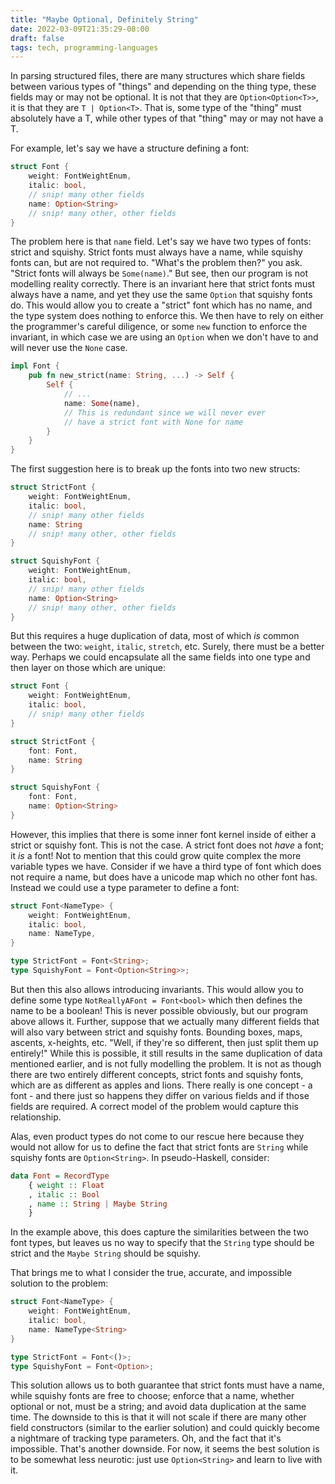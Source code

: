 ```yaml
---
title: "Maybe Optional, Definitely String"
date: 2022-03-09T21:35:29-08:00
draft: false
tags: tech, programming-languages
---
```


In parsing structured files, there are many structures which share fields between various types of "things" and depending on the thing type, these fields may or may not be optional. It is not that they are `Option<Option<T>>`, it is that they are `T | Option<T>`. That is, some type of the "thing" must absolutely have a T, while other types of that "thing" may or may not have a T. 

For example, let's say we have a structure defining a font:

```rust
struct Font {
	weight: FontWeightEnum,
	italic: bool,
	// snip! many other fields
	name: Option<String>
	// snip! many other, other fields
}
```

The problem here is that `name` field. Let's say we have two types of fonts: strict and squishy. Strict fonts must always have a name, while squishy fonts can, but are not required to. "What's the problem then?" you ask. "Strict fonts will always be `Some(name)`." But see, then our program is not modelling reality correctly. There is an invariant here that strict fonts must always have a name, and yet they use the same `Option` that squishy fonts do. This would allow you to create a "strict" font which has no name, and the type system does nothing to enforce this. We then have to rely on either the programmer's careful diligence, or some `new` function to enforce the invariant, in which case we are using an `Option` when we don't have to and will never use the `None` case.

```rust
impl Font {
    pub fn new_strict(name: String, ...) -> Self {
        Self {
            // ...
            name: Some(name),
            // This is redundant since we will never ever
            // have a strict font with None for name
        }
    }
}
```

The first suggestion here is to break up the fonts into two new structs:

```rust
struct StrictFont {
	weight: FontWeightEnum,
	italic: bool,
	// snip! many other fields
	name: String
	// snip! many other, other fields
}

struct SquishyFont {
	weight: FontWeightEnum,
	italic: bool,
	// snip! many other fields
	name: Option<String>
	// snip! many other, other fields
}
```

But this requires a huge duplication of data, most of which *is* common between the two: `weight`, `italic`, `stretch`, etc. Surely, there must be a better way. Perhaps we could encapsulate all the same fields into one type and then layer on those which are unique:

```rust
struct Font {
	weight: FontWeightEnum,
	italic: bool,
    // snip! many other fields
}

struct StrictFont {
	font: Font,
	name: String
}

struct SquishyFont {
	font: Font,
	name: Option<String>
}
```

However, this implies that there is some inner font kernel inside of either a strict or squishy font. This is not the case. A strict font does not *have* a font; it *is* a font! Not to mention that this could grow quite complex the more variable types we have. Consider if we have a third type of font which does not require a name, but does have a unicode map which no other font has. Instead we could use a type parameter to define a font:

```rust
struct Font<NameType> {
	weight: FontWeightEnum,
	italic: bool,
	name: NameType,
}

type StrictFont = Font<String>;
type SquishyFont = Font<Option<String>>;
```

But then this also allows introducing invariants. This would allow you to define some type `NotReallyAFont = Font<bool>` which then defines the name to be a boolean! This is never possible obviously, but our program above allows it. Further, suppose that we actually many different fields that will also vary between strict and squishy fonts. Bounding boxes, maps, ascents, x-heights, etc. "Well, if they're so different, then just split them up entirely!" While this is possible, it still results in the same duplication of data mentioned earlier, and is not fully modelling the problem. It is not as though there are two entirely different concepts, strict fonts and squishy fonts, which are as different as apples and lions. There really is one concept - a font - and there just so happens they differ on various fields and if those fields are required. A correct model of the problem would capture this relationship.

Alas, even product types do not come to our rescue here because they would not allow for us to define the fact that strict fonts are `String` while squishy fonts are `Option<String>`. In pseudo-Haskell, consider:

```haskell
data Font = RecordType
    { weight :: Float
    , italic :: Bool
    , name :: String | Maybe String
    }
```

In the example above, this does capture the similarities between the two font types, but leaves us no way to specify that the `String` type should be strict and the `Maybe String` should be squishy.

That brings me to what I consider the true, accurate, and impossible solution to the problem:

```rust
struct Font<NameType> {
	weight: FontWeightEnum,
	italic: bool,
	name: NameType<String>
}

type StrictFont = Font<()>;
type SquishyFont = Font<Option>;
```

This solution allows us to both guarantee that strict fonts must have a name, while squishy fonts are free to choose; enforce that a name, whether optional or not, must be a string; and avoid data duplication at the same time. The downside to this is that it will not scale if there are many other field constructors (similar to the earlier solution) and could quickly become a nightmare of tracking type parameters. Oh, and the fact that it's impossible. That's another downside. For now, it seems the best solution is to be somewhat less neurotic: just use `Option<String>` and learn to live with it.
